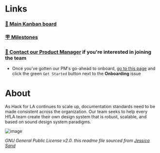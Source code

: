 # Links 
### [📌 Main Kanban board](https://github.com/hackforla/design-systems/projects/1) 
### [🪧 Milestones](https://github.com/hackforla/design-systems/milestones)
### [👋 Contact our Product Manager](https://hackforla.slack.com/archives/CH2U1CB9Q) if you're interested in joining the team
  - Once you've gotten our PM's go-ahead to onboard, [go to this page](https://github.com/hackforla/design-systems/issues/new/choose) and click the green `Get Started` button next to the **Onboarding** issue

# About
As Hack for LA continues to scale up, documentation standards need to be made consistent across the organization. Our team seeks to help every HfLA team create their own design system that is robust, scalable, and based on sound design system paradigms.

![image](https://user-images.githubusercontent.com/97491788/165332074-82e1719f-063e-409e-ad42-f7b186ef1a96.png)

_GNU General Public License v2.0. this readme file sourced from [Jessica Sand](http://jessicasand.com/other-stuff/just-enough-docs/)_
